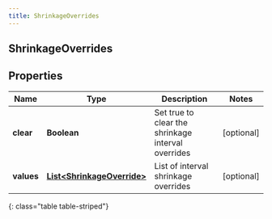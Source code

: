 ```yaml
---
title: ShrinkageOverrides
---
```

## ShrinkageOverrides


## Properties

| Name | Type | Description | Notes |
| ------------ | ------------- | ------------- | ------------- |
| **clear** | **Boolean** | Set true to clear the shrinkage interval overrides |  [optional] |
| **values** | [**List&lt;ShrinkageOverride&gt;**](ShrinkageOverride.html) | List of interval shrinkage overrides |  [optional] |
{: class="table table-striped"}



